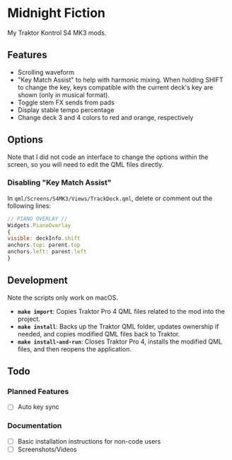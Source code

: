 # Midnight Fiction
My Traktor Kontrol S4 MK3 mods.

## Features
- Scrolling waveform
- "Key Match Assist" to help with harmonic mixing. When holding SHIFT to change the key, keys compatible with the current deck's key are shown (only in musical format).
- Toggle stem FX sends from pads
- Display stable tempo percentage
- Change deck 3 and 4 colors to red and orange, respectively

## Options
Note that I did not code an interface to change the options within the screen, so you will need to edit the QML files directly.

### Disabling "Key Match Assist"
In `qml/Screens/S4MK3/Views/TrackDeck.qml`, delete or comment out the following lines:
```qml
// PIANO OVERLAY //
Widgets.PianoOverlay
{
visible: deckInfo.shift
anchors.top: parent.top
anchors.left: parent.left
}
```

## Development
Note the scripts only work on macOS.

- **`make import`**: Copies Traktor Pro 4 QML files related to the mod into the project.
- **`make install`**: Backs up the Traktor QML folder, updates ownership if needed, and copies modified QML files back to Traktor.
- **`make install-and-run`**: Closes Traktor Pro 4, installs the modified QML files, and then reopens the application.


## Todo
### Planned Features
- [ ] Auto key sync

### Documentation
- [ ] Basic installation instructions for non-code users
- [ ] Screenshots/Videos
